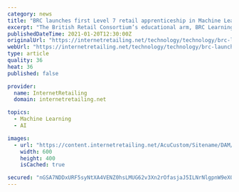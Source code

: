 ```yaml
---
category: news
title: "BRC launches first Level 7 retail apprenticeship in Machine Learning to help retailers meet new challenges"
excerpt: "The British Retail Consortium’s educational arm, BRC Learning, has partnered with Cambridge Spark, a leader in transformational data science and AI education, to develop a MSc Level qualification for advanced data analytics,"
publishedDateTime: 2021-01-20T12:30:00Z
originalUrl: "https://internetretailing.net/technology/technology/brc-launches-first-level-7-retail-apprenticeship-in-machine-learning-to-help-retailers-meet-new-challenges-22590"
webUrl: "https://internetretailing.net/technology/technology/brc-launches-first-level-7-retail-apprenticeship-in-machine-learning-to-help-retailers-meet-new-challenges-22590"
type: article
quality: 36
heat: 36
published: false

provider:
  name: InternetRetailing
  domain: internetretailing.net

topics:
  - Machine Learning
  - AI

images:
  - url: "https://content.internetretailing.net/AcuCustom/Sitename/DAM/036/AR_robot_Thumb.jpg"
    width: 600
    height: 400
    isCached: true

secured: "nGSA7NDDxURF5syNtXA4VENZ0hsLMUG62v3Xn2rOfasjaJ5ILNrNlgpnW9eXOzmGqpuQc6jD3WM2d42ueyxpb0j9Z4eLhOZw62hYX+e4iSNqEzSUMqcpZiIKmrZK/zNHQJT07M28C4CJcszHbvshRrx/A+L303yrCBluGPhlxKB5ZiFcXcZzr4QgPKWqSsN49MgOXJzim90OYq063i2MrA9rjxaQrkoEqlLp2glM8KJTrTk0tNBy5xqzVpslm7LND3LcuH19XYdq44T5EiWb7km2dua/ztlU/zrPp2qx/s/oKP0umBKZZRwy1MujQ1vgLg1wcidIO+ZGI131zZGoVotEDO8IYee2LeBXeYGiMKU=;R6ZCFMOskxxQtYu/vb2nBw=="
---
```


